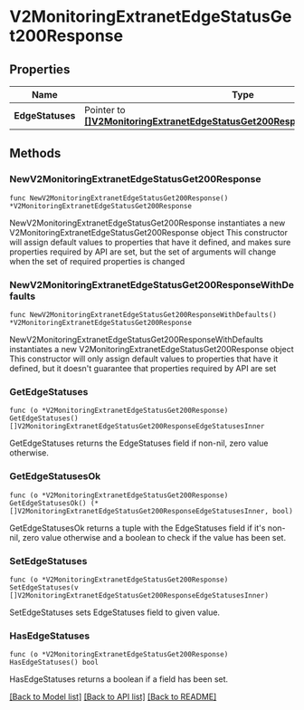 # V2MonitoringExtranetEdgeStatusGet200Response

## Properties

Name | Type | Description | Notes
------------ | ------------- | ------------- | -------------
**EdgeStatuses** | Pointer to [**[]V2MonitoringExtranetEdgeStatusGet200ResponseEdgeStatusesInner**](V2MonitoringExtranetEdgeStatusGet200ResponseEdgeStatusesInner.md) |  | [optional] 

## Methods

### NewV2MonitoringExtranetEdgeStatusGet200Response

`func NewV2MonitoringExtranetEdgeStatusGet200Response() *V2MonitoringExtranetEdgeStatusGet200Response`

NewV2MonitoringExtranetEdgeStatusGet200Response instantiates a new V2MonitoringExtranetEdgeStatusGet200Response object
This constructor will assign default values to properties that have it defined,
and makes sure properties required by API are set, but the set of arguments
will change when the set of required properties is changed

### NewV2MonitoringExtranetEdgeStatusGet200ResponseWithDefaults

`func NewV2MonitoringExtranetEdgeStatusGet200ResponseWithDefaults() *V2MonitoringExtranetEdgeStatusGet200Response`

NewV2MonitoringExtranetEdgeStatusGet200ResponseWithDefaults instantiates a new V2MonitoringExtranetEdgeStatusGet200Response object
This constructor will only assign default values to properties that have it defined,
but it doesn't guarantee that properties required by API are set

### GetEdgeStatuses

`func (o *V2MonitoringExtranetEdgeStatusGet200Response) GetEdgeStatuses() []V2MonitoringExtranetEdgeStatusGet200ResponseEdgeStatusesInner`

GetEdgeStatuses returns the EdgeStatuses field if non-nil, zero value otherwise.

### GetEdgeStatusesOk

`func (o *V2MonitoringExtranetEdgeStatusGet200Response) GetEdgeStatusesOk() (*[]V2MonitoringExtranetEdgeStatusGet200ResponseEdgeStatusesInner, bool)`

GetEdgeStatusesOk returns a tuple with the EdgeStatuses field if it's non-nil, zero value otherwise
and a boolean to check if the value has been set.

### SetEdgeStatuses

`func (o *V2MonitoringExtranetEdgeStatusGet200Response) SetEdgeStatuses(v []V2MonitoringExtranetEdgeStatusGet200ResponseEdgeStatusesInner)`

SetEdgeStatuses sets EdgeStatuses field to given value.

### HasEdgeStatuses

`func (o *V2MonitoringExtranetEdgeStatusGet200Response) HasEdgeStatuses() bool`

HasEdgeStatuses returns a boolean if a field has been set.


[[Back to Model list]](../README.md#documentation-for-models) [[Back to API list]](../README.md#documentation-for-api-endpoints) [[Back to README]](../README.md)


